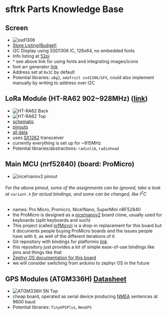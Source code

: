 # sftrk Parts Knowledge Base
## Screen
- ![ssd1306](https://www.datasheethub.com/wp-content/uploads/2022/08/SSD1306-128x64-I2C-OLED-Display-720x720.png)
- [Store Listing(Budget)](https://www.amazon.com/AITRIP-Display-Self-Luminous-Compatible-Raspberry/dp/B0CT5CJWFK?crid=25WJD2EDOKI47&s=electronics&sprefix=0.96%2Binch%2Boled%2Bssd1306%2Celectronics%2C111&sr=1-11&th=1)
- I2C Display using SSD1306 IC, 128x64, no embedded fonts
- Info listing at [52pi](https://wiki.52pi.com/index.php?title=S-0005)
- ^ see above link for using fonts and integrating images/icons
- font arr generator [link](https://oleddisplay.squix.ch/)
- Address set at `0x3C` by default
- Potential libraries: `u8g2`, `adafruit ssd1306/GFX`, could also implement manually by writing to address over I2C

## LoRa Module (HT-RA62 902~928MHz) ([link](https://heltec.org/project/ht-ra62/))
- ![HT-RA62 Back](https://heltec.org/wp-content/uploads/2023/10/RA62-1-600x600-1.png)
- ![HT-RA62 Top](https://heltec.org/wp-content/uploads/2023/10/RA62-2.png)
- [schematic](https://resource.heltec.cn/download/HT-RA62/HT-RA62_Reference_design.pdf)
- [pinouts](https://resource.heltec.cn/download/HT-RA62/HT-RA62.png)
- [all data](https://resource.heltec.cn/download/HT-RA62)
- uses [SX1262](https://cdn.sparkfun.com/assets/6/b/5/1/4/SX1262_datasheet.pdf) transceiver
- currently everything is set up for ~915MHz
- Potential libraries/abstractions: `radiolib`, `radiohead`

## Main MCU (nrf52840) (board: ProMicro)
- ![nice!nanov2 pinout](https://raw.githubusercontent.com/pdcook/nRFMicro-Arduino-Core/main/supermini_nicenano.png)
###### For the above pinout, some of the assignments can be ignored, take a look at `variant.h` for actual bindings, and some can be changed, like $I^2C$
- names: Pro Micro, Promicro, Nice!Nano, SuperMini nRF52840
- the ProMicro is designed as a [nice!nanov2](https://nicekeyboards.com/nice-nano/) board clone, usually used for keyboards (split keyboards and such)
- This project (called [nrfMicro](https://github.com/joric/nrfmicro/wiki)) is a drop-in replacement for this board but it documents people buying ProMicro boards and the issues people have with it, as well of the different iterations of it
- Git repository with bindings for platformio [link](https://github.com/ICantMakeThings/Nicenano-NRF52-Supermini-PlatformIO-Support/tree/main)
- this repository just provides a lot of simple ease-of-use bindings like pins and things like that
- [Zephyr OS documentation for this board](https://docs.zephyrproject.org/latest/boards/others/promicro_nrf52840/doc/index.html)
- we will consider switching from arduino to zephyr OS in the future

## GPS Modules (ATGM336H) [Datasheet](https://datasheet.lcsc.com/lcsc/1810261521_ZHONGKEWEI-ATGM336H-5N31_C90770.pdf)
- ![ATGM336H 5N Top](https://ae01.alicdn.com/kf/HTB1dj3uagFY.1VjSZFqq6ydbXXaC.jpg)
- cheap board, operated as serial device producing [NMEA](https://aprs.gids.nl/nmea/) sentences at 9600 baud
- Potential libraries: `TinyGPSPlus`, `NeoGPS`
